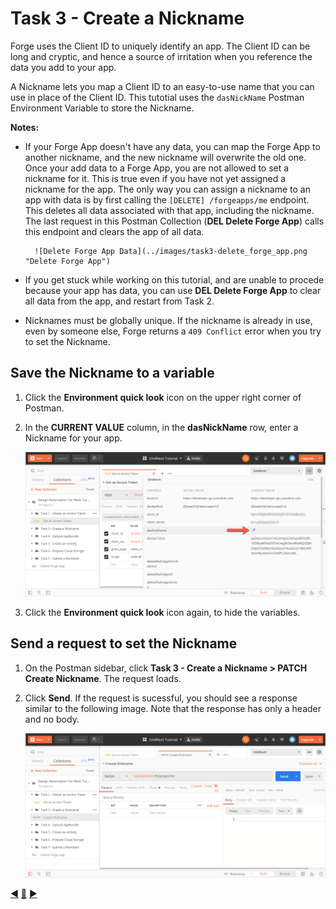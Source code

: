 # Task 3 - Create a Nickname

Forge uses the Client ID to uniquely identify an app. The Client ID can be long and cryptic, and hence a source of irritation when you reference the data you add to your app.

A Nickname lets you map a Client ID to an easy-to-use name that you can use in place of the Client ID. This tutotial uses the `dasNickName` Postman Environment Variable to store the Nickname. 

**Notes:**

- If your Forge App doesn't have any data, you can map the Forge App to another nickname, and the new nickname will overwrite the old one. Once your add data to a Forge App, you are not allowed to set a nickname for it. This is true even if you have not yet assigned a nickname for the app. The only way you can assign a nickname to an app with data is by first calling the `[DELETE] /forgeapps/me` endpoint. This deletes all data associated with that app, including the nickname. The last request in this Postman Collection (**DEL Delete Forge App**) calls this endpoint and clears the app of all data.

        ![Delete Forge App Data](../images/task3-delete_forge_app.png "Delete Forge App")

- If you get stuck while working on this tutorial, and are unable to procede because your app has data, you can use **DEL Delete Forge App** to clear all data from the app, and restart from Task 2.


- Nicknames must be globally unique.  If the nickname is already in use, even by someone else, Forge returns a `409 Conflict` error when you try to set the Nickname.

## Save the Nickname to a variable

1. Click the **Environment quick look** icon on the upper right corner of Postman. 

2. In the **CURRENT VALUE** column, in the **dasNickName** row, enter a Nickname for your app.

   ![Nickname Variable](../images/task3-environment_variables_grid.png "Nickname Variable")


3. Click the **Environment quick look** icon again, to hide the variables.

## Send a request to set the Nickname

1. On the Postman sidebar, click **Task 3 - Create a Nickname > PATCH Create Nickname**. The request loads.

2. Click  **Send**. If the request is sucessful, you should see a response similar to the following image. Note that the response has only a header and no body.

    ![Successful nickname](../images/task3-successfull.png "Successful Nickname") 

[:arrow_backward:](task-2.md)  [:arrow_up_small:](../readme.md)  [:arrow_forward:](task-4.md)
